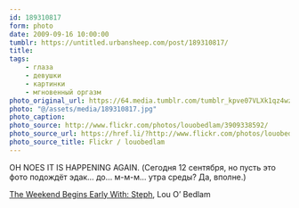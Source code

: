 ```yaml
---
id: 189310817
form: photo
date: 2009-09-16 10:00:00
tumblr: https://untitled.urbansheep.com/post/189310817/
title:
tags:
    - глаза
    - девушки
    - картинки
    - мгновенный оргазм
photo_original_url: https://64.media.tumblr.com/tumblr_kpve07VLXk1qz4wzio1_500.jpg
photo: "@/assets/media/189310817.jpg"
photo_caption:
photo_source: http://www.flickr.com/photos/louobedlam/3909338592/
photo_source_url: https://href.li/?http://www.flickr.com/photos/louobedlam/3909338592/
photo_source_title: Flickr / louobedlam
---
```


<p>OH NOES IT IS HAPPENING AGAIN. (Сегодня 12 сентября, но пусть это фото подождёт эдак… до… м-м-м… утра среды? Да, вполне.)</p>

<p><a href="http://www.flickr.com/photos/louobedlam/3909338592/">The Weekend Begins Early With: Steph</a>, Lou O’ Bedlam</p>
